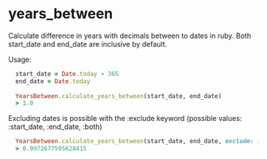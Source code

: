 # years_between
Calculate difference in years with decimals between to dates in ruby. Both start_date and end_date are inclusive by default.

Usage:

```ruby
  start_date = Date.today - 365
  end_date = Date.today
  
  YearsBetween.calculate_years_between(start_date, end_date)
  > 1.0
```

Excluding dates is possible with the :exclude keyword (possible values: :start_date, :end_date, :both)

```ruby
  YearsBetween.calculate_years_between(start_date, end_date, exclude: :end_date)
  > 0.9972677595628415
```
